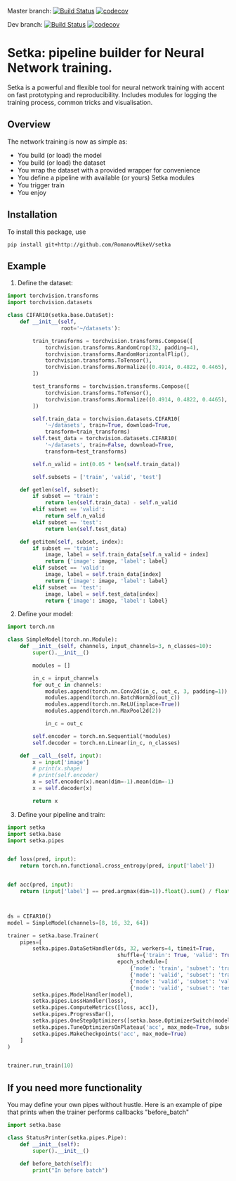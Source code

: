 Master branch:
[![Build Status](https://travis-ci.com/RomanovMikeV/setka.svg?branch=master)](https://travis-ci.com/RomanovMikeV/setka)
[![codecov](https://codecov.io/gh/RomanovMikeV/setka/branch/master/graph/badge.svg)](https://codecov.io/gh/RomanovMikeV/setka)

Dev branch:
[![Build Status](https://travis-ci.com/RomanovMikeV/setka.svg?branch=dev)](https://travis-ci.com/RomanovMikeV/setka)
[![codecov](https://codecov.io/gh/RomanovMikeV/setka/branch/dev/graph/badge.svg)](https://codecov.io/gh/RomanovMikeV/setka)

# Setka: pipeline builder for Neural Network training.

Setka is a powerful and flexible tool for neural network training
with accent on fast prototyping and reproducibility. Includes
modules for logging the training process, common tricks
and visualisation.

## Overview

The network training is now as simple as:

* You build (or load) the model
* You build (or load) the dataset
* You wrap the dataset with a provided wrapper for convenience
* You define a pipeline with available (or yours) Setka modules
* You trigger train
* You enjoy

## Installation

To install this package, use
```
pip install git+http://github.com/RomanovMikeV/setka
```

## Example

1) Define the dataset:
```python
import torchvision.transforms
import torchvision.datasets

class CIFAR10(setka.base.DataSet):
    def __init__(self,
                 root='~/datasets'):

        train_transforms = torchvision.transforms.Compose([
            torchvision.transforms.RandomCrop(32, padding=4),
            torchvision.transforms.RandomHorizontalFlip(),
            torchvision.transforms.ToTensor(),
            torchvision.transforms.Normalize((0.4914, 0.4822, 0.4465), (0.2023, 0.1994, 0.2010)),
        ])

        test_transforms = torchvision.transforms.Compose([
            torchvision.transforms.ToTensor(),
            torchvision.transforms.Normalize((0.4914, 0.4822, 0.4465), (0.2023, 0.1994, 0.2010)),
        ])

        self.train_data = torchvision.datasets.CIFAR10(
            '~/datasets', train=True, download=True,
            transform=train_transforms)
        self.test_data = torchvision.datasets.CIFAR10(
            '~/datasets', train=False, download=True,
            transform=test_transforms)

        self.n_valid = int(0.05 * len(self.train_data))

        self.subsets = ['train', 'valid', 'test']

    def getlen(self, subset):
        if subset == 'train':
            return len(self.train_data) - self.n_valid
        elif subset == 'valid':
            return self.n_valid
        elif subset == 'test':
            return len(self.test_data)

    def getitem(self, subset, index):
        if subset == 'train':
            image, label = self.train_data[self.n_valid + index]
            return {'image': image, 'label': label}
        elif subset == 'valid':
            image, label = self.train_data[index]
            return {'image': image, 'label': label}
        elif subset == 'test':
            image, label = self.test_data[index]
            return {'image': image, 'label': label}

```
2) Define your model:
```python
import torch.nn

class SimpleModel(torch.nn.Module):
    def __init__(self, channels, input_channels=3, n_classes=10):
        super().__init__()

        modules = []

        in_c = input_channels
        for out_c in channels:
            modules.append(torch.nn.Conv2d(in_c, out_c, 3, padding=1))
            modules.append(torch.nn.BatchNorm2d(out_c))
            modules.append(torch.nn.ReLU(inplace=True))
            modules.append(torch.nn.MaxPool2d(2))

            in_c = out_c

        self.encoder = torch.nn.Sequential(*modules)
        self.decoder = torch.nn.Linear(in_c, n_classes)

    def __call__(self, input):
        x = input['image']
        # print(x.shape)
        # print(self.encoder)
        x = self.encoder(x).mean(dim=-1).mean(dim=-1)
        x = self.decoder(x)

        return x
```

3) Define your pipeline and train:
```python
import setka
import setka.base
import setka.pipes


def loss(pred, input):
    return torch.nn.functional.cross_entropy(pred, input['label'])


def acc(pred, input):
    return (input['label'] == pred.argmax(dim=1)).float().sum() / float(pred.size(0))



ds = CIFAR10()
model = SimpleModel(channels=[8, 16, 32, 64])

trainer = setka.base.Trainer(
    pipes=[
        setka.pipes.DataSetHandler(ds, 32, workers=4, timeit=True,
                                   shuffle={'train': True, 'valid': True, 'test': False},
                                   epoch_schedule=[
                                       {'mode': 'train', 'subset': 'train'},
                                       {'mode': 'valid', 'subset': 'train', 'n_iterations': 100},
                                       {'mode': 'valid', 'subset': 'valid'},
                                       {'mode': 'valid', 'subset': 'test'}]),
        setka.pipes.ModelHandler(model),
        setka.pipes.LossHandler(loss),
        setka.pipes.ComputeMetrics([loss, acc]),
        setka.pipes.ProgressBar(),
        setka.pipes.OneStepOptimizers([setka.base.OptimizerSwitch(model, torch.optim.Adam, lr=3.0e-2)]),
        setka.pipes.TuneOptimizersOnPlateau('acc', max_mode=True, subset='valid', lr_factor=0.3, reset_optimizer=True),
        setka.pipes.MakeCheckpoints('acc', max_mode=True)
    ]
)


trainer.run_train(10)
```


## If you need more functionality

You may define your own pipes without hustle. Here is an
example of pipe that prints when the trainer performs callbacks 
"before_batch"

```python
import setka.base

class StatusPrinter(setka.pipes.Pipe):
    def __init__(self):
        super().__init__()
    
    def before_batch(self):
        print("In before batch")
```
